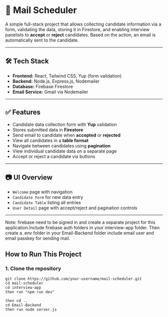 # 📧 Mail Scheduler

A simple full-stack project that allows collecting candidate information via a form, validating the data, storing it in Firestore, and enabling interview panelists to **accept** or **reject** candidates. Based on the action, an email is automatically sent to the candidate.

---

## 🛠 Tech Stack

- **Frontend:** React, Tailwind CSS, Yup (form validation)
- **Backend:** Node.js, Express.js, Nodemailer
- **Database:** Firebase Firestore
- **Email Service:** Gmail via Nodemailer

---

## ✅ Features

- Candidate data collection form with **Yup** validation
- Stores submitted data in **Firestore**
- Send email to candidate when **accepted** or **rejected**
- View all candidates in a **table format**
- Navigate between candidates using **pagination**
- View individual candidate data on a separate page
- Accept or reject a candidate via buttons
---

## 📷 UI Overview

- `Welcome` page with navigation
- `Candidate Form` for new data entry
- `Candidate Table` listing all entries
- `User Detail` page with accept/reject and pagination controls
---


Note:
firebase need to be signed in and create a separate project for this application.Include firebase auth folders in your interview-app folder.
Then create a .env folder in your Email-Backend folder include email user and email passkey for sending mail.


## How to Run This Project

### 1. Clone the repository

````
git clone https://github.com/your-username/mail-scheduler.git
cd mail-scheduler
cd interview-app
then run "npm run dev"

then cd ..
cd Email-Backend
then run node server.js
````
